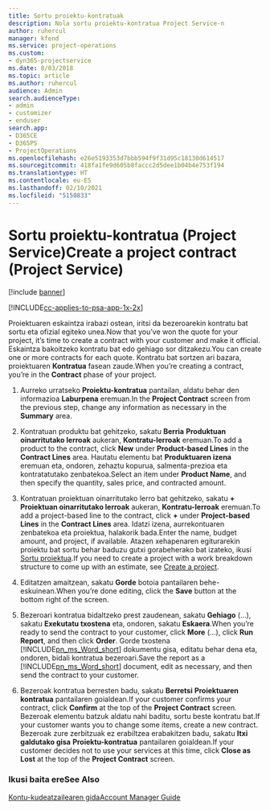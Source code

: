 ```yaml
---
title: Sortu proiektu-kontratuak
description: Nola sortu proiektu-kontratua Project Service-n
author: ruhercul
manager: kfend
ms.service: project-operations
ms.custom:
- dyn365-projectservice
ms.date: 8/03/2018
ms.topic: article
ms.author: ruhercul
audience: Admin
search.audienceType:
- admin
- customizer
- enduser
search.app:
- D365CE
- D365PS
- ProjectOperations
ms.openlocfilehash: e26e5193353d7bbb594f9f31d95c18130d614517
ms.sourcegitcommit: 418fa1fe9d605b8faccc2d5dee1b04b4e753f194
ms.translationtype: HT
ms.contentlocale: eu-ES
ms.lasthandoff: 02/10/2021
ms.locfileid: "5150833"
---
```

# <a name="create-a-project-contract-project-service"></a><span data-ttu-id="8eca5-103">Sortu proiektu-kontratua (Project Service)</span><span class="sxs-lookup"><span data-stu-id="8eca5-103">Create a project contract (Project Service)</span></span>

[!include [banner](../includes/psa-now-project-operations.md)]

[!INCLUDE[cc-applies-to-psa-app-1x-2x](../includes/cc-applies-to-psa-app-1x-2x.md)]

<span data-ttu-id="8eca5-104">Proiektuaren eskaintza irabazi ostean, iritsi da bezeroarekin kontratu bat sortu eta ofizial egiteko unea.</span><span class="sxs-lookup"><span data-stu-id="8eca5-104">Now that you’ve won the quote for your project, it’s time to create a contract with your customer and make it official.</span></span> <span data-ttu-id="8eca5-105">Eskaintza bakoitzeko kontratu bat edo gehiago sor ditzakezu.</span><span class="sxs-lookup"><span data-stu-id="8eca5-105">You can create one or more contracts for each quote.</span></span> <span data-ttu-id="8eca5-106">Kontratu bat sortzen ari bazara, proiektuaren **Kontratua** fasean zaude.</span><span class="sxs-lookup"><span data-stu-id="8eca5-106">When you’re creating a contract, you’re in the **Contract** phase of your project.</span></span>  
  
1. <span data-ttu-id="8eca5-107">Aurreko urratseko **Proiektu-kontratua** pantailan, aldatu behar den informazioa **Laburpena** eremuan.</span><span class="sxs-lookup"><span data-stu-id="8eca5-107">In the **Project Contract** screen from the previous step, change any information as necessary in the **Summary** area.</span></span>  
  
2. <span data-ttu-id="8eca5-108">Kontratuan produktu bat gehitzeko, sakatu **Berria** **Produktuan oinarritutako lerroak** aukeran, **Kontratu-lerroak** eremuan.</span><span class="sxs-lookup"><span data-stu-id="8eca5-108">To add a product to the contract, click **New** under **Product-based Lines** in the **Contract Lines** area.</span></span> <span data-ttu-id="8eca5-109">Hautatu elementu bat **Produktuaren izena** eremuan eta, ondoren, zehaztu kopurua, salmenta-prezioa eta kontratatutako zenbatekoa.</span><span class="sxs-lookup"><span data-stu-id="8eca5-109">Select an item under **Product Name**, and then specify the quantity, sales price, and contracted amount.</span></span>  
  
3. <span data-ttu-id="8eca5-110">Kontratuan proiektuan oinarritutako lerro bat gehitzeko, sakatu **+** **Proiektuan oinarritutako lerroak** aukeran, **Kontratu-lerroak** eremuan.</span><span class="sxs-lookup"><span data-stu-id="8eca5-110">To add a project-based line to the contract, click **+** under **Project-based Lines** in the **Contract Lines** area.</span></span> <span data-ttu-id="8eca5-111">Idatzi izena, aurrekontuaren zenbatekoa eta proiektua, halakorik bada.</span><span class="sxs-lookup"><span data-stu-id="8eca5-111">Enter the name, budget amount, and project, if available.</span></span> <span data-ttu-id="8eca5-112">Atazen xehapenaren egiturarekin proiektu bat sortu behar baduzu gutxi gorabeherako bat izateko, ikusi [Sortu proiektua](../psa/create-project.md).</span><span class="sxs-lookup"><span data-stu-id="8eca5-112">If you need to create a project with a work breakdown structure to come up with an estimate, see [Create a project](../psa/create-project.md).</span></span>  
  
4. <span data-ttu-id="8eca5-113">Editatzen amaitzean, sakatu **Gorde** botoia pantailaren behe-eskuinean.</span><span class="sxs-lookup"><span data-stu-id="8eca5-113">When you’re done editing, click the **Save** button at the bottom right of the screen.</span></span>  
  
5. <span data-ttu-id="8eca5-114">Bezeroari kontratua bidaltzeko prest zaudenean, sakatu **Gehiago** (...), sakatu **Exekutatu txostena** eta, ondoren, sakatu **Eskaera**.</span><span class="sxs-lookup"><span data-stu-id="8eca5-114">When you’re ready to send the contract to your customer, click **More** (…), click **Run Report**, and then click **Order**.</span></span> <span data-ttu-id="8eca5-115">Gorde txostena [!INCLUDE[pn_ms_Word_short](../includes/pn-ms-word-short.md)] dokumentu gisa, editatu behar dena eta, ondoren, bidali kontratua bezeroari.</span><span class="sxs-lookup"><span data-stu-id="8eca5-115">Save the report as a [!INCLUDE[pn_ms_Word_short](../includes/pn-ms-word-short.md)] document, edit as necessary, and then send the contract to your customer.</span></span>  
  
6. <span data-ttu-id="8eca5-116">Bezeroak kontratua berresten badu, sakatu **Berretsi** **Proiektuaren kontratua** pantailaren goialdean.</span><span class="sxs-lookup"><span data-stu-id="8eca5-116">If your customer confirms your contract, click **Confirm** at the top of the **Project Contract** screen.</span></span> <span data-ttu-id="8eca5-117">Bezeroak elementu batzuk aldatu nahi baditu, sortu beste kontratu bat.</span><span class="sxs-lookup"><span data-stu-id="8eca5-117">If your customer wants you to change some items, create a new contract.</span></span> <span data-ttu-id="8eca5-118">Bezeroak zure zerbitzuak ez erabiltzea erabakitzen badu, sakatu **Itxi galdutako gisa** **Proiektu-kontratua** pantailaren goialdean.</span><span class="sxs-lookup"><span data-stu-id="8eca5-118">If your customer decides not to use your services at this time, click **Close as Lost** at the top of the **Project Contract** screen.</span></span>  
  
### <a name="see-also"></a><span data-ttu-id="8eca5-119">Ikusi baita ere</span><span class="sxs-lookup"><span data-stu-id="8eca5-119">See Also</span></span>  
 [<span data-ttu-id="8eca5-120">Kontu-kudeatzailearen gida</span><span class="sxs-lookup"><span data-stu-id="8eca5-120">Account Manager Guide</span></span>](../psa/account-manager-guide.md)

